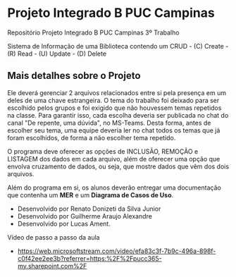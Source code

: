 # Projeto Integrado B PUC Campinas
Repositório Projeto Integrado B PUC Campinas 3º Trabalho

Sistema de Informação de uma Biblioteca contendo um CRUD
    - (C) Create
    - (R) Read
    - (U) Update
    - (D) Delete

## Mais detalhes sobre o Projeto

Ele deverá gerenciar 2 arquivos relacionados entre si pela presença em um deles de uma chave estrangeira. O tema do trabalho foi deixado para ser escolhido pelos grupos e foi exigido que não houvessem temas repetidos na classe. Para garantir isso, cada escolha deveria ser publicada no chat do canal "De repente, uma dúvida", no MS-Teams. Desta forma, antes de escolher seu tema, uma equipe deveria ler no chat todos os temas que já foram escolhidos, de forma a não escolher tema repetido.

O programa deve oferecer as opções de INCLUSÃO, REMOÇÃO e LISTAGEM dos dados em cada arquivo, além de oferecer uma opção que envolva cruzamento de dados, ou seja, que mostre dados que vêm dos dois arquivos.

Além do programa em si, os alunos deverão entregar uma documentação que contenha um **MER** e um **Diagrama de Casos de Uso**.


- Desenvolvido por Renato Donizeti da Silva Junior
- Desenvolvido por Guilherme Araujo Alexandre
- Desenvolvido por Lucas Ament.

Vídeo de passo a passo da aula
- https://web.microsoftstream.com/video/efa83c3f-7b9c-496a-898f-c0f42ee2ee3b?referrer=https:%2F%2Fpucc365-my.sharepoint.com%2F
